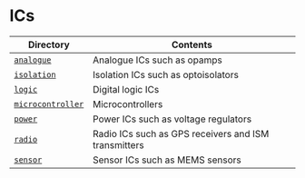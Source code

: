 # ICs

Directory                               | Contents
----------------------------------------|---------
[`analogue`](analogue)                  | Analogue ICs such as opamps
[`isolation`](isolation)                | Isolation ICs such as optoisolators
[`logic`](logic)                        | Digital logic ICs
[`microcontroller`](microcontroller)    | Microcontrollers
[`power`](power)                        | Power ICs such as voltage regulators
[`radio`](radio)                        | Radio ICs such as GPS receivers and ISM transmitters
[`sensor`](sensor)                      | Sensor ICs such as MEMS sensors
